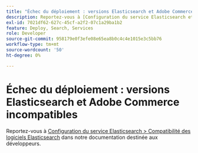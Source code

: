 ```yaml
---
title: "Échec du déploiement : versions Elasticsearch et Adobe Commerce incompatibles"
description: Reportez-vous à [Configuration du service Elasticsearch et de la compatibilité logicielle Elasticsearch](https://devdocs.magento.com/guides/v2.3/cloud/project/project-conf-files_services-elastic.html#elasticsearch-software-compatibility) dans notre documentation destinée aux développeurs.
exl-id: 7021df62-627c-45cf-a2f2-07c1a29ba1b2
feature: Deploy, Search, Services
role: Developer
source-git-commit: 958179e0f3efe08e65ea8b0c4c4e1015e3c5bb76
workflow-type: tm+mt
source-wordcount: '50'
ht-degree: 0%

---
```


# Échec du déploiement : versions Elasticsearch et Adobe Commerce incompatibles

Reportez-vous à [Configuration du service Elasticsearch > Compatibilité des logiciels Elasticsearch](https://devdocs.magento.com/guides/v2.3/cloud/project/project-conf-files_services-elastic.html#elasticsearch-software-compatibility) dans notre documentation destinée aux développeurs.
